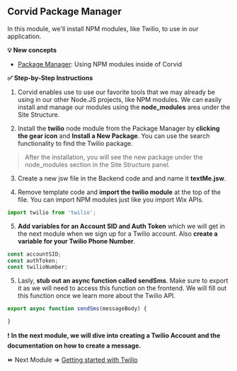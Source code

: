 ## Corvid Package Manager

In this module, we'll install NPM modules, like Twilio, to use in our application.

**:bulb: New concepts**
- [Package Manager](https://support.wix.com/en/article/corvid-managing-external-code-libraries-with-the-package-manager): Using NPM modules inside of Corvid

**:white_check_mark: Step-by-Step Instructions**

1. Corvid enables use to use our favorite tools that we may already be using in our other Node.JS projects, like NPM modules. We can easily install and manage our modules using the **node_modules** area under the Site Structure.

2. Install the **twilio** node module from the Package Manager by **clicking the gear icon** and **Install a New Package**. You can use the search functionality to find the Twilio package.

> After the installation, you will see the new package under the node_modules section in the Site Structure panel.

3. Create a new jsw file in the Backend code and and name it **textMe.jsw**.

4. Remove template code and **import the twilio module** at the top of the file. You can import NPM modules just like you import Wix APIs.
```javascript
import twilio from 'twilio';
```

5. **Add variables for an Account SID and Auth Token** which we will get in the next module when we sign up for a Twilio account. Also **create a variable for your Twilio Phone Number**.
```javascript
const accountSID;
const authToken;
const twilioNumber;
```

5. Lasly, **stub out an async function called sendSms**. Make sure to export it as we will need to access this function on the frontend. We will fill out this function once we learn more about the Twilio API.
```javascript
export async function sendSms(messageBody) {

}
```

:exclamation: **In the next module, we will dive into creating a Twilio Account and the documentation on how to create a message.**


:fast_forward: Next Module => [Getting started with Twilio](TWILIO_START.md)    
